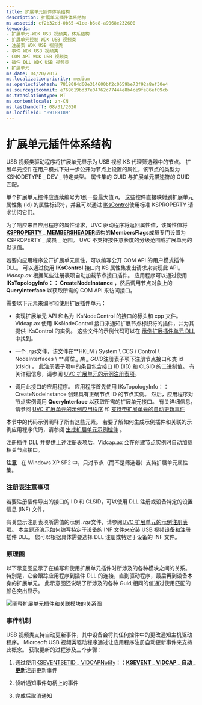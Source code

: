 ```yaml
---
title: 扩展单元插件体系结构
description: 扩展单元插件体系结构
ms.assetid: cf2b32dd-0b65-41ce-b6e8-a9068e232600
keywords:
- 扩展单元-WDK USB 视频类，体系结构
- 扩展单元控制 WDK USB 视频类
- 注册表 WDK USB 视频类
- 事件 WDK USB 视频类
- COM API WDK USB 视频类
- 插件 DLL WDK USB 视频类
- 扩展单元
ms.date: 04/20/2017
ms.localizationpriority: medium
ms.openlocfilehash: 7818084d60e314600bf2c0659be73f92a8ef30e4
ms.sourcegitcommit: e769619bd37e04762c77444e8b4ce9fe86ef09cb
ms.translationtype: MT
ms.contentlocale: zh-CN
ms.lasthandoff: 08/31/2020
ms.locfileid: "89189189"
---
```

# <a name="extension-unit-plug-in-architecture"></a>扩展单元插件体系结构


USB 视频类驱动程序将扩展单元显示为 USB 视频 KS 代理筛选器中的节点。 扩展单元控件在用户模式下进一步公开为节点上设置的属性，该节点的类型为 KSNODETYPE \_ DEV \_ 特定类型。 属性集的 GUID 与扩展单元描述符的 GUID 匹配。

单个扩展单元控件应连续编号为1到一些最大值 *n*。 这些控件直接映射到扩展单元属性集 (Id) 的属性标识符，并且可以通过 [IKsControl](/windows-hardware/drivers/ddi/ksproxy/nn-ksproxy-ikscontrol)使用标准 KSPROPERTY 请求访问它们。

为了响应来自应用程序的属性请求，UVC 驱动程序将返回属性值，该属性值将[**KSPROPERTY \_ MEMBERSHEADER**](/windows-hardware/drivers/ddi/ks/ns-ks-ksproperty_membersheader)结构的**MembersFlags**成员专门设置为 KSPROPERTY \_ 成员 \_ 范围。 UVC 不支持按任意长度的分级范围或扩展单元的默认值。

若要向应用程序公开扩展单元属性，可以编写公开 COM API 的用户模式插件 DLL。 可以通过使用 **IKsControl** 接口向 KS 属性集发出请求来实现此 API。 *Vidcap.ax* 根据某些注册表项自动加载节点接口插件。 应用程序可以通过使用 **IKsTopologyInfo：： CreateNodeInstance** ，然后调用节点对象上的 **QueryInterface** 以获取所需的 COM API 来访问接口。

需要以下元素来编写和使用扩展插件单元：

- 实现扩展单元 API 和名为 IKsNodeControl 的接口的标头和 cpp 文件。 Vidcap.ax 使用 IKsNodeControl 接口来通知扩展节点标识符的插件，并为其提供 IKsControl 的实例。 这些文件的示例代码可以在 [示例扩展插件单元 DLL](sample-extension-unit-plug-in-dll.md)中找到。

- 一个 *.rgs*文件，该文件在**HKLM \\ System \\ CCS \\ Control \\ NodeInterfaces \\ **<em>属性 \_ 集 \_ GUID</em>注册表子项下注册节点接口和类 id (clsid) 。 此注册表子项中的条目包含接口 ID (IID) 和 CLSID 的二进制值。 有关详细信息，请参阅 [UVC 扩展单元的示例注册表项](sample-registry-entry-for-uvc-extension-units.md)。

- 调用此接口的应用程序。 应用程序首先使用 IKsTopologyInfo：： CreateNodeInstance 创建具有正确节点 ID 的节点实例。 然后，应用程序对节点实例调用 **QueryInterface** 以获取所需的扩展单元接口。 有关详细信息，请参阅 [UVC 扩展单元的示例应用程序](sample-application-for-uvc-extension-units.md) 和 [支持带扩展单元的自动更新事件](supporting-autoupdate-events-with-extension-units.md)

本节中的代码示例阐释了所有这些元素。 若要了解如何生成示例插件和关联的示例应用程序代码，请参阅 [生成扩展单元示例控件](building-the-extension-unit-sample-control.md) 。

注册插件 DLL 并提供上述注册表项后，Vidcap.ax 会在创建节点实例时自动加载相关节点接口。

**注意**   在 Windows XP SP2 中，只对节点（而不是筛选器）支持扩展单元属性集。

 

### <a name="registry-considerations"></a>注册表注意事项

若要注册插件导出的接口的 IID 和 CLSID，可以使用 DLL 注册或设备特定的设置信息 (INF) 文件。

有关显示注册表项所需值的示例 *.rgs*文件，请参阅[UVC 扩展单元的示例注册表项](sample-registry-entry-for-uvc-extension-units.md)。 本主题还演示如何编写特定于设备的 INF 文件来安装 USB 视频设备和注册插件 DLL。 您可以根据具体需要选择 DLL 注册或特定于设备的 INF 文件。

### <a name="schematic"></a>原理图

以下示意图显示了在编写和使用扩展单元插件时所涉及的各种模块之间的关系。 特别是，它会跟踪应用程序到插件 DLL 的连接，直到驱动程序，最后再到设备本身的扩展单元。 此示意图还说明了所涉及的各种 Guid;相同的值通过使用匹配的颜色突出显示。

![阐释扩展单元插件和关联模块的关系图](images/usbvidextension.gif)

### <a name="eventing-mechanisms"></a>事件机制

USB 视频类支持自动更新事件，其中设备会将其任何控件中的更改通知主机驱动程序。 Microsoft USB 视频类驱动程序通过让应用程序注册自动更新事件来支持此概念。 获取更新的过程涉及三个步骤：

1.  通过使用[KSEVENTSETID \_ VIDCAPNotify](./kseventsetid-vidcapnotify.md)：：[**KSEVENT \_ VIDCAP \_ 自动 \_ 更新**](./ksevent-vidcap-auto-update.md)注册更新事件

2.  侦听通知事件句柄上的事件

3.  完成后取消通知

 


